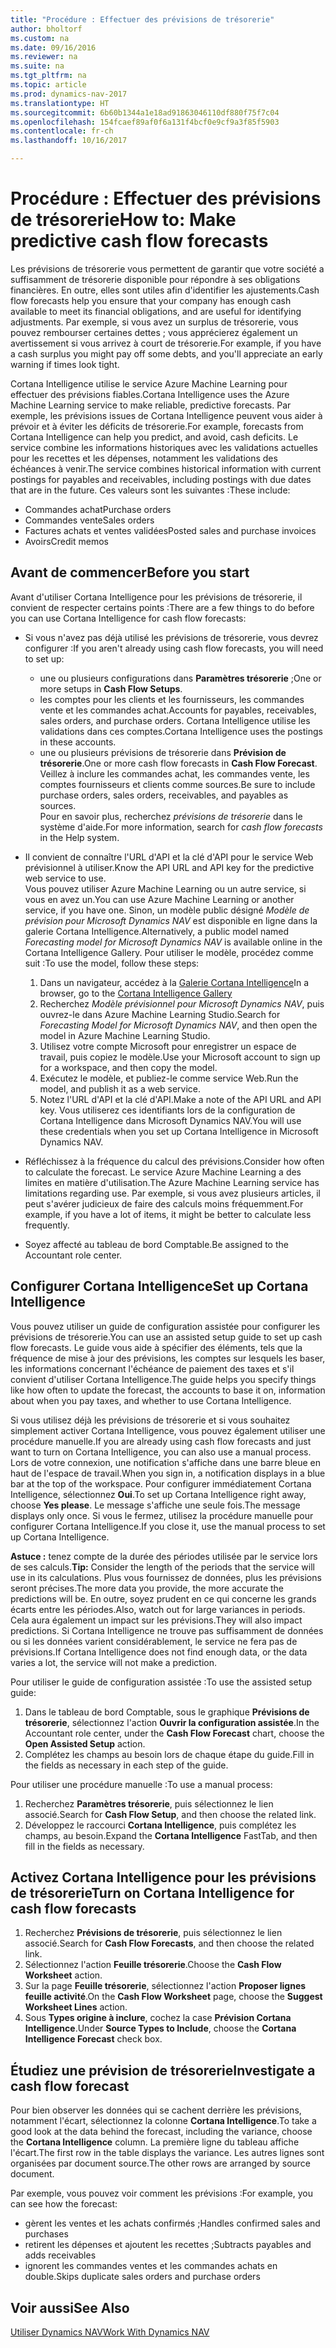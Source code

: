 ```yaml
---
title: "Procédure : Effectuer des prévisions de trésorerie"
author: bholtorf
ms.custom: na
ms.date: 09/16/2016
ms.reviewer: na
ms.suite: na
ms.tgt_pltfrm: na
ms.topic: article
ms.prod: dynamics-nav-2017
ms.translationtype: HT
ms.sourcegitcommit: 6b60b1344a1e18ad91863046110df880f75f7c04
ms.openlocfilehash: 154fcaef89af0f6a131f4bcf0e9cf9a3f85f5903
ms.contentlocale: fr-ch
ms.lasthandoff: 10/16/2017

---
```


# <a name="how-to-make-predictive-cash-flow-forecasts"></a><span data-ttu-id="18161-102">Procédure : Effectuer des prévisions de trésorerie</span><span class="sxs-lookup"><span data-stu-id="18161-102">How to: Make predictive cash flow forecasts</span></span>
<span data-ttu-id="18161-103">Les prévisions de trésorerie vous permettent de garantir que votre société a suffisamment de trésorerie disponible pour répondre à ses obligations financières. En outre, elles sont utiles afin d'identifier les ajustements.</span><span class="sxs-lookup"><span data-stu-id="18161-103">Cash flow forecasts help you ensure that your company has enough cash available to meet its financial obligations, and are useful for identifying adjustments.</span></span> <span data-ttu-id="18161-104">Par exemple, si vous avez un surplus de trésorerie, vous pouvez rembourser certaines dettes ; vous apprécierez également un avertissement si vous arrivez à court de trésorerie.</span><span class="sxs-lookup"><span data-stu-id="18161-104">For example, if you have a cash surplus you might pay off some debts, and you'll appreciate an early warning if times look tight.</span></span> 

<span data-ttu-id="18161-105">Cortana Intelligence utilise le service Azure Machine Learning pour effectuer des prévisions fiables.</span><span class="sxs-lookup"><span data-stu-id="18161-105">Cortana Intelligence uses the Azure Machine Learning service to make reliable, predictive forecasts.</span></span> <span data-ttu-id="18161-106">Par exemple, les prévisions issues de Cortana Intelligence peuvent vous aider à prévoir et à éviter les déficits de trésorerie.</span><span class="sxs-lookup"><span data-stu-id="18161-106">For example, forecasts from Cortana Intelligence can help you predict, and avoid, cash deficits.</span></span> <span data-ttu-id="18161-107">Le service combine les informations historiques avec les validations actuelles pour les recettes et les dépenses, notamment les validations des échéances à venir.</span><span class="sxs-lookup"><span data-stu-id="18161-107">The service combines historical information with current postings for payables and receivables, including postings with due dates that are in the future.</span></span> <span data-ttu-id="18161-108">Ces valeurs sont les suivantes :</span><span class="sxs-lookup"><span data-stu-id="18161-108">These include:</span></span>
* <span data-ttu-id="18161-109">Commandes achat</span><span class="sxs-lookup"><span data-stu-id="18161-109">Purchase orders</span></span>
* <span data-ttu-id="18161-110">Commandes vente</span><span class="sxs-lookup"><span data-stu-id="18161-110">Sales orders</span></span>
* <span data-ttu-id="18161-111">Factures achats et ventes validées</span><span class="sxs-lookup"><span data-stu-id="18161-111">Posted sales and purchase invoices</span></span>
* <span data-ttu-id="18161-112">Avoirs</span><span class="sxs-lookup"><span data-stu-id="18161-112">Credit memos</span></span>

## <a name="before-you-start"></a><span data-ttu-id="18161-113">Avant de commencer</span><span class="sxs-lookup"><span data-stu-id="18161-113">Before you start</span></span>  
<span data-ttu-id="18161-114">Avant d'utiliser Cortana Intelligence pour les prévisions de trésorerie, il convient de respecter certains points :</span><span class="sxs-lookup"><span data-stu-id="18161-114">There are a few things to do before you can use Cortana Intelligence for cash flow forecasts:</span></span> 
* <span data-ttu-id="18161-115">Si vous n'avez pas déjà utilisé les prévisions de trésorerie, vous devrez configurer :</span><span class="sxs-lookup"><span data-stu-id="18161-115">If you aren't already using cash flow forecasts, you will need to set up:</span></span>
    * <span data-ttu-id="18161-116">une ou plusieurs configurations dans **Paramètres trésorerie** ;</span><span class="sxs-lookup"><span data-stu-id="18161-116">One or more setups in **Cash Flow Setups**.</span></span> 
    * <span data-ttu-id="18161-117">les comptes pour les clients et les fournisseurs, les commandes vente et les commandes achat.</span><span class="sxs-lookup"><span data-stu-id="18161-117">Accounts for payables, receivables, sales orders, and purchase orders.</span></span> <span data-ttu-id="18161-118">Cortana Intelligence utilise les validations dans ces comptes.</span><span class="sxs-lookup"><span data-stu-id="18161-118">Cortana Intelligence uses the postings in these accounts.</span></span>
    * <span data-ttu-id="18161-119">une ou plusieurs prévisions de trésorerie dans **Prévision de trésorerie**.</span><span class="sxs-lookup"><span data-stu-id="18161-119">One or more cash flow forecasts in **Cash Flow Forecast**.</span></span> <span data-ttu-id="18161-120">Veillez à inclure les commandes achat, les commandes vente, les comptes fournisseurs et clients comme sources.</span><span class="sxs-lookup"><span data-stu-id="18161-120">Be sure to include purchase orders, sales orders, receivables, and payables as sources.</span></span>  
    <span data-ttu-id="18161-121">Pour en savoir plus, recherchez _prévisions de trésorerie_ dans le système d'aide.</span><span class="sxs-lookup"><span data-stu-id="18161-121">For more information, search for _cash flow forecasts_ in the Help system.</span></span> 
* <span data-ttu-id="18161-122">Il convient de connaître l'URL d'API et la clé d'API pour le service Web prévisionnel à utiliser.</span><span class="sxs-lookup"><span data-stu-id="18161-122">Know the API URL and API key for the predictive web service to use.</span></span>  
    <span data-ttu-id="18161-123">Vous pouvez utiliser Azure Machine Learning ou un autre service, si vous en avez un.</span><span class="sxs-lookup"><span data-stu-id="18161-123">You can use Azure Machine Learning or another service, if you have one.</span></span> <span data-ttu-id="18161-124">Sinon, un modèle public désigné _Modèle de prévision pour Microsoft Dynamics NAV_ est disponible en ligne dans la galerie Cortana Intelligence.</span><span class="sxs-lookup"><span data-stu-id="18161-124">Alternatively, a public model named _Forecasting model for Microsoft Dynamics NAV_ is available online in the Cortana Intelligence Gallery.</span></span> <span data-ttu-id="18161-125">Pour utiliser le modèle, procédez comme suit :</span><span class="sxs-lookup"><span data-stu-id="18161-125">To use the model, follow these steps:</span></span>

    1. <span data-ttu-id="18161-126">Dans un navigateur, accédez à la [Galerie Cortana Intelligence](https://go.microsoft.com/fwlink/?linkid=828352)</span><span class="sxs-lookup"><span data-stu-id="18161-126">In a browser, go to the [Cortana Intelligence Gallery](https://go.microsoft.com/fwlink/?linkid=828352)</span></span>
    2. <span data-ttu-id="18161-127">Recherchez _Modèle prévisionnel pour Microsoft Dynamics NAV_, puis ouvrez-le dans Azure Machine Learning Studio.</span><span class="sxs-lookup"><span data-stu-id="18161-127">Search for _Forecasting Model for Microsoft Dynamics NAV_, and then open the model in Azure Machine Learning Studio.</span></span>
    3. <span data-ttu-id="18161-128">Utilisez votre compte Microsoft pour enregistrer un espace de travail, puis copiez le modèle.</span><span class="sxs-lookup"><span data-stu-id="18161-128">Use your Microsoft account to sign up for a workspace, and then copy the model.</span></span>
    4. <span data-ttu-id="18161-129">Exécutez le modèle, et publiez-le comme service Web.</span><span class="sxs-lookup"><span data-stu-id="18161-129">Run the model, and publish it as a web service.</span></span>
    5. <span data-ttu-id="18161-130">Notez l'URL d'API et la clé d'API.</span><span class="sxs-lookup"><span data-stu-id="18161-130">Make a note of the API URL and API key.</span></span> <span data-ttu-id="18161-131">Vous utiliserez ces identifiants lors de la configuration de Cortana Intelligence dans Microsoft Dynamics NAV.</span><span class="sxs-lookup"><span data-stu-id="18161-131">You will use these credentials when you set up Cortana Intelligence in Microsoft Dynamics NAV.</span></span>  

* <span data-ttu-id="18161-132">Réfléchissez à la fréquence du calcul des prévisions.</span><span class="sxs-lookup"><span data-stu-id="18161-132">Consider how often to calculate the forecast.</span></span> <span data-ttu-id="18161-133">Le service Azure Machine Learning a des limites en matière d'utilisation.</span><span class="sxs-lookup"><span data-stu-id="18161-133">The Azure Machine Learning service has limitations regarding use.</span></span> <span data-ttu-id="18161-134">Par exemple, si vous avez plusieurs articles, il peut s'avérer judicieux de faire des calculs moins fréquemment.</span><span class="sxs-lookup"><span data-stu-id="18161-134">For example, if you have a lot of items, it might be better to calculate less frequently.</span></span> 
* <span data-ttu-id="18161-135">Soyez affecté au tableau de bord Comptable.</span><span class="sxs-lookup"><span data-stu-id="18161-135">Be assigned to the Accountant role center.</span></span> 

## <a name="set-up-cortana-intelligence"></a><span data-ttu-id="18161-136">Configurer Cortana Intelligence</span><span class="sxs-lookup"><span data-stu-id="18161-136">Set up Cortana Intelligence</span></span>
<span data-ttu-id="18161-137">Vous pouvez utiliser un guide de configuration assistée pour configurer les prévisions de trésorerie.</span><span class="sxs-lookup"><span data-stu-id="18161-137">You can use an assisted setup guide to set up cash flow forecasts.</span></span> <span data-ttu-id="18161-138">Le guide vous aide à spécifier des éléments, tels que la fréquence de mise à jour des prévisions, les comptes sur lesquels les baser, les informations concernant l'échéance de paiement des taxes et s'il convient d'utiliser Cortana Intelligence.</span><span class="sxs-lookup"><span data-stu-id="18161-138">The guide helps you specify things like how often to update the forecast, the accounts to base it on, information about when you pay taxes, and whether to use Cortana Intelligence.</span></span>  

<span data-ttu-id="18161-139">Si vous utilisez déjà les prévisions de trésorerie et si vous souhaitez simplement activer Cortana Intelligence, vous pouvez également utiliser une procédure manuelle.</span><span class="sxs-lookup"><span data-stu-id="18161-139">If you are already using cash flow forecasts and just want to turn on Cortana Intelligence, you can also use a manual process.</span></span> <span data-ttu-id="18161-140">Lors de votre connexion, une notification s'affiche dans une barre bleue en haut de l'espace de travail.</span><span class="sxs-lookup"><span data-stu-id="18161-140">When you sign in, a notification displays in a blue bar at the top of the workspace.</span></span> <span data-ttu-id="18161-141">Pour configurer immédiatement Cortana Intelligence, sélectionnez **Oui**.</span><span class="sxs-lookup"><span data-stu-id="18161-141">To set up Cortana Intelligence right away, choose **Yes please**.</span></span> <span data-ttu-id="18161-142">Le message s'affiche une seule fois.</span><span class="sxs-lookup"><span data-stu-id="18161-142">The message displays only once.</span></span> <span data-ttu-id="18161-143">Si vous le fermez, utilisez la procédure manuelle pour configurer Cortana Intelligence.</span><span class="sxs-lookup"><span data-stu-id="18161-143">If you close it, use the manual process to set up Cortana Intelligence.</span></span>  

<span data-ttu-id="18161-144">**Astuce :** tenez compte de la durée des périodes utilisée par le service lors de ses calculs.</span><span class="sxs-lookup"><span data-stu-id="18161-144">**Tip:** Consider the length of the periods that the service will use in its calculations.</span></span> <span data-ttu-id="18161-145">Plus vous fournissez de données, plus les prévisions seront précises.</span><span class="sxs-lookup"><span data-stu-id="18161-145">The more data you provide, the more accurate the predictions will be.</span></span> <span data-ttu-id="18161-146">En outre, soyez prudent en ce qui concerne les grands écarts entre les périodes.</span><span class="sxs-lookup"><span data-stu-id="18161-146">Also, watch out for large variances in periods.</span></span> <span data-ttu-id="18161-147">Cela aura également un impact sur les prévisions.</span><span class="sxs-lookup"><span data-stu-id="18161-147">They will also impact predictions.</span></span> <span data-ttu-id="18161-148">Si Cortana Intelligence ne trouve pas suffisamment de données ou si les données varient considérablement, le service ne fera pas de prévisions.</span><span class="sxs-lookup"><span data-stu-id="18161-148">If Cortana Intelligence does not find enough data, or the data varies a lot, the service will not make a prediction.</span></span> 

<span data-ttu-id="18161-149">Pour utiliser le guide de configuration assistée :</span><span class="sxs-lookup"><span data-stu-id="18161-149">To use the assisted setup guide:</span></span>
1. <span data-ttu-id="18161-150">Dans le tableau de bord Comptable, sous le graphique **Prévisions de trésorerie**, sélectionnez l'action **Ouvrir la configuration assistée**.</span><span class="sxs-lookup"><span data-stu-id="18161-150">In the Accountant role center, under the **Cash Flow Forecast** chart, choose the **Open Assisted Setup** action.</span></span>
2. <span data-ttu-id="18161-151">Complétez les champs au besoin lors de chaque étape du guide.</span><span class="sxs-lookup"><span data-stu-id="18161-151">Fill in the fields as necessary in each step of the guide.</span></span>

<span data-ttu-id="18161-152">Pour utiliser une procédure manuelle :</span><span class="sxs-lookup"><span data-stu-id="18161-152">To use a manual process:</span></span>
1. <span data-ttu-id="18161-153">Recherchez **Paramètres trésorerie**, puis sélectionnez le lien associé.</span><span class="sxs-lookup"><span data-stu-id="18161-153">Search for **Cash Flow Setup**, and then choose the related link.</span></span>
2. <span data-ttu-id="18161-154">Développez le raccourci **Cortana Intelligence**, puis complétez les champs, au besoin.</span><span class="sxs-lookup"><span data-stu-id="18161-154">Expand the **Cortana Intelligence** FastTab, and then fill in the fields as necessary.</span></span>

## <a name="turn-on-cortana-intelligence-for-cash-flow-forecasts"></a><span data-ttu-id="18161-155">Activez Cortana Intelligence pour les prévisions de trésorerie</span><span class="sxs-lookup"><span data-stu-id="18161-155">Turn on Cortana Intelligence for cash flow forecasts</span></span>
1. <span data-ttu-id="18161-156">Recherchez **Prévisions de trésorerie**, puis sélectionnez le lien associé.</span><span class="sxs-lookup"><span data-stu-id="18161-156">Search for **Cash Flow Forecasts**, and then choose the related link.</span></span>
2. <span data-ttu-id="18161-157">Sélectionnez l'action **Feuille trésorerie**.</span><span class="sxs-lookup"><span data-stu-id="18161-157">Choose the **Cash Flow Worksheet** action.</span></span>
3. <span data-ttu-id="18161-158">Sur la page **Feuille trésorerie**, sélectionnez l'action **Proposer lignes feuille activité**.</span><span class="sxs-lookup"><span data-stu-id="18161-158">On the **Cash Flow Worksheet** page, choose the **Suggest Worksheet Lines** action.</span></span>  
4. <span data-ttu-id="18161-159">Sous **Types origine à inclure**, cochez la case **Prévision Cortana Intelligence**.</span><span class="sxs-lookup"><span data-stu-id="18161-159">Under **Source Types to Include**, choose the **Cortana Intelligence Forecast** check box.</span></span>

## <a name="investigate-a-cash-flow-forecast"></a><span data-ttu-id="18161-160">Étudiez une prévision de trésorerie</span><span class="sxs-lookup"><span data-stu-id="18161-160">Investigate a cash flow forecast</span></span>
<span data-ttu-id="18161-161">Pour bien observer les données qui se cachent derrière les prévisions, notamment l'écart, sélectionnez la colonne **Cortana Intelligence**.</span><span class="sxs-lookup"><span data-stu-id="18161-161">To take a good look at the data behind the forecast, including the variance, choose the **Cortana Intelligence** column.</span></span> <span data-ttu-id="18161-162">La première ligne du tableau affiche l'écart.</span><span class="sxs-lookup"><span data-stu-id="18161-162">The first row in the table displays the variance.</span></span> <span data-ttu-id="18161-163">Les autres lignes sont organisées par document source.</span><span class="sxs-lookup"><span data-stu-id="18161-163">The other rows are arranged by source document.</span></span>  

<span data-ttu-id="18161-164">Par exemple, vous pouvez voir comment les prévisions :</span><span class="sxs-lookup"><span data-stu-id="18161-164">For example, you can see how the forecast:</span></span>    
* <span data-ttu-id="18161-165">gèrent les ventes et les achats confirmés ;</span><span class="sxs-lookup"><span data-stu-id="18161-165">Handles confirmed sales and purchases</span></span> 
* <span data-ttu-id="18161-166">retirent les dépenses et ajoutent les recettes ;</span><span class="sxs-lookup"><span data-stu-id="18161-166">Subtracts payables and adds receivables</span></span>
* <span data-ttu-id="18161-167">ignorent les commandes ventes et les commandes achats en double.</span><span class="sxs-lookup"><span data-stu-id="18161-167">Skips duplicate sales orders and purchase orders</span></span>

## <a name="see-also"></a><span data-ttu-id="18161-168">Voir aussi</span><span class="sxs-lookup"><span data-stu-id="18161-168">See Also</span></span>  
[<span data-ttu-id="18161-169">Utiliser Dynamics NAV</span><span class="sxs-lookup"><span data-stu-id="18161-169">Work With Dynamics NAV</span></span>](ui-work-product.md)

